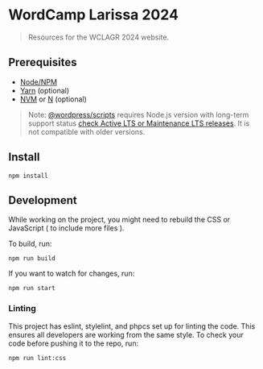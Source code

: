 # WordCamp Larissa 2024

> Resources for the WCLAGR 2024 website.
>

## Prerequisites
- [Node/NPM](https://nodejs.org/en/download/)
- [Yarn](https://www.npmjs.com/package/yarn) (optional)
- [NVM](https://github.com/nvm-sh/nvm) or [N](https://github.com/tj/n) (optional)

> Note: [@wordpress/scripts](https://developer.wordpress.org/block-editor/reference-guides/packages/packages-scripts/) requires Node.js version with long-term support status [check Active LTS or Maintenance LTS releases](https://nodejs.org/en/about/previous-releases). It is not compatible with older versions.


## Install
 	npm install

## Development

While working on the project, you might need to rebuild the CSS or JavaScript ( to include more files ).

To build, run:

	npm run build

If you want to watch for changes, run:

	npm run start

### Linting

This project has eslint, stylelint, and phpcs set up for linting the code. This ensures all developers are working from the same style. To check your code before pushing it to the repo, run:

	npm run lint:css
